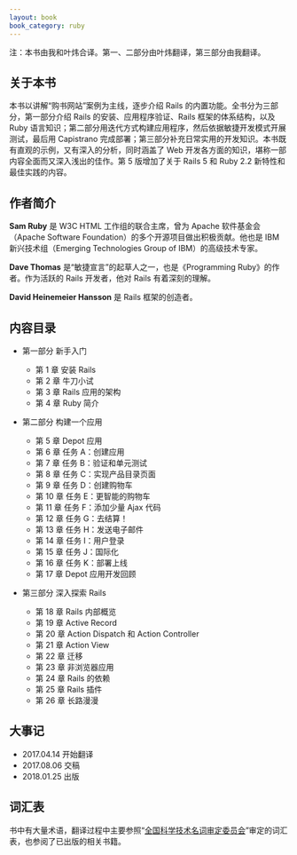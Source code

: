 ```yaml
---
layout: book
book_category: ruby
---
```


注：本书由我和叶炜合译。第一、二部分由叶炜翻译，第三部分由我翻译。

## 关于本书

本书以讲解“购书网站”案例为主线，逐步介绍 Rails 的内置功能。全书分为三部分，第一部分介绍 Rails 的安装、应用程序验证、Rails 框架的体系结构，以及 Ruby 语言知识；第二部分用迭代方式构建应用程序，然后依据敏捷开发模式开展测试，最后用 Capistrano 完成部署；第三部分补充日常实用的开发知识。本书既有直观的示例，又有深入的分析，同时涵盖了 Web 开发各方面的知识，堪称一部内容全面而又深入浅出的佳作。第 5 版增加了关于 Rails 5 和 Ruby 2.2 新特性和最佳实践的内容。

## 作者简介

**Sam Ruby** 是 W3C HTML 工作组的联合主席，曾为 Apache 软件基金会（Apache Software Foundation）的多个开源项目做出积极贡献。他也是 IBM 新兴技术组（Emerging Technologies Group of IBM）的高级技术专家。

**Dave Thomas** 是“敏捷宣言”的起草人之一，也是《Programming Ruby》的作者。作为活跃的 Rails 开发者，他对 Rails 有着深刻的理解。

**David Heinemeier Hansson** 是 Rails 框架的创造者。

## 内容目录

-   第一部分 新手入门 
    - 第 1 章 安装 Rails 
    - 第 2 章 牛刀小试 
    - 第 3 章 Rails 应用的架构 
    - 第 4 章 Ruby 简介 

-   第二部分 构建一个应用 
    - 第 5 章 Depot 应用 
    - 第 6 章 任务 A：创建应用 
    - 第 7 章 任务 B：验证和单元测试 
    - 第 8 章 任务 C：实现产品目录页面 
    - 第 9 章 任务 D：创建购物车 
    - 第 10 章 任务 E：更智能的购物车 
    - 第 11 章 任务 F：添加少量 Ajax 代码 
    - 第 12 章 任务 G：去结算！ 
    - 第 13 章 任务 H：发送电子邮件 
    - 第 14 章 任务 I：用户登录 
    - 第 15 章 任务 J：国际化 
    - 第 16 章 任务 K：部署上线 
    - 第 17 章 Depot 应用开发回顾 

-   第三部分 深入探索 Rails
    - 第 18 章 Rails 内部概览 
    - 第 19 章 Active Record 
    - 第 20 章 Action Dispatch 和 Action Controller 
    - 第 21 章 Action View 
    - 第 22 章 迁移 
    - 第 23 章 非浏览器应用 
    - 第 24 章 Rails 的依赖 
    - 第 25 章 Rails 插件 
    - 第 26 章 长路漫漫 

## 大事记

- 2017.04.14 开始翻译
- 2017.08.06 交稿
- 2018.01.25 出版

## 词汇表

书中有大量术语，翻译过程中主要参照“[全国科学技术名词审定委员会](http://www.term.gov.cn/)”审定的词汇表，也参阅了已出版的相关书籍。
